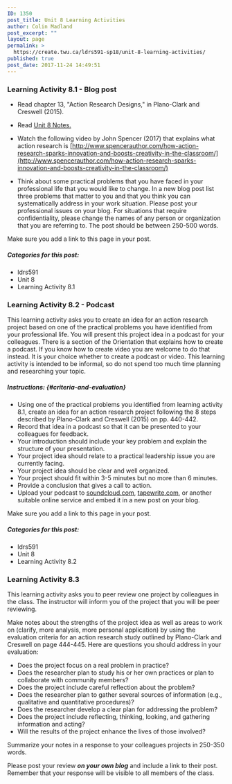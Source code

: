 ```yaml
---
ID: 1350
post_title: Unit 8 Learning Activities
author: Colin Madland
post_excerpt: ""
layout: page
permalink: >
  https://create.twu.ca/ldrs591-sp18/unit-8-learning-activities/
published: true
post_date: 2017-11-24 14:49:51
---
```

### Learning Activity 8.1 - Blog post

* Read chapter 13, "Action Research Designs," in Plano-Clark and Creswell (2015).

* Read <a href="https://create.twu.ca/ldrs591-sp18/unit-8-notes/">Unit 8 Notes.</a>
* Watch the following video by John Spencer (2017) that explains what action research is [http://www.spencerauthor.com/how-action-research-sparks-innovation-and-boosts-creativity-in-the-classroom/](http://www.spencerauthor.com/how-action-research-sparks-innovation-and-boosts-creativity-in-the-classroom/)
* Think about some practical problems that you have faced in your professional life that you would like to change. In a new blog post list three problems that matter to you and that you think you can systematically address in your work situation. Please post your professional issues on your blog. For situations that require confidentiality, please change the names of any person or organization that you are referring to. The post should be between 250-500 words.

Make sure you add a link to this page in your post.

##### Categories for this post:

* ldrs591
* Unit 8
* Learning Activity 8.1

### Learning Activity 8.2 - Podcast

This learning activity asks you to create an idea for an action research project based on one of the practical problems you have identified from your professional life. You will present this project idea in a podcast for your colleagues. There is a section of the Orientation that explains how to create a podcast. If you know how to create video you are welcome to do that instead. It is your choice whether to create a podcast or video. This learning activity is intended to be informal, so do not spend too much time planning and researching your topic.

##### Instructions: {#criteria-and-evaluation}

* Using one of the practical problems you identified from learning activity 8.1, create an idea for an action research project following the 8 steps described by Plano-Clark and Creswell (2015) on pp. 440-442.
* Record that idea in a podcast so that it can be presented to your colleagues for feedback.
* Your introduction should include your key problem and explain the structure of your presentation.
* Your project idea should relate to a practical leadership issue you are currently facing.
* Your project idea should be clear and well organized.
* Your project should fit within 3-5 minutes but no more than 6 minutes.
* Provide a conclusion that gives a call to action.
* Upload your podcast to [soundcloud.com](https://soundcloud.com), [tapewrite.com](https://tapewrite.com), or another suitable online service and embed it in a new post on your blog.

Make sure you add a link to this page in your post.

##### Categories for this post:

* ldrs591
* Unit 8
* Learning Activity 8.2

### Learning Activity 8.3

This learning activity asks you to peer review one project by colleagues in the class. The instructor will inform you of the project that you will be peer reviewing.

Make notes about the strengths of the project idea as well as areas to work on (clarify, more analysis, more personal application) by using the evaluation criteria for an action research study outlined by Plano-Clark and Creswell on page 444-445. Here are questions you should address in your evaluation:

* Does the project focus on a real problem in practice?
* Does the researcher plan to study his or her own practices or plan to collaborate with community members?
* Does the project include careful reflection about the problem?
* Does the researcher plan to gather several sources of information (e.g., qualitative and quantitative procedures)?
* Does the researcher develop a clear plan for addressing the problem?
* Does the project include reflecting, thinking, looking, and gathering information and acting?
* Will the results of the project enhance the lives of those involved?

Summarize your notes in a response to your colleagues projects in 250-350 words.

Please post your review ***on your own blog*** and include a link to their post. Remember that your response will be visible to all members of the class.